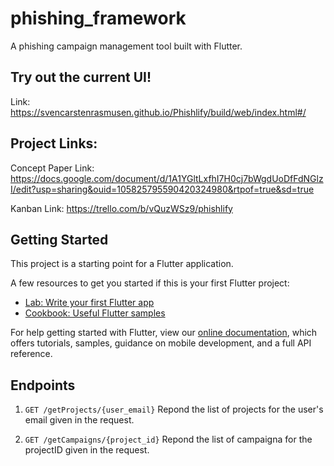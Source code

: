 # phishing_framework
A phishing campaign management tool built with Flutter.

## Try out the current UI!
Link: https://svencarstenrasmusen.github.io/Phishlify/build/web/index.html#/

## Project Links:
Concept Paper Link: https://docs.google.com/document/d/1A1YGltLxfhI7H0cj7bWgdUoDfFdNGlzI/edit?usp=sharing&ouid=105825795590420324980&rtpof=true&sd=true

Kanban Link: https://trello.com/b/vQuzWSz9/phishlify


## Getting Started

This project is a starting point for a Flutter application.

A few resources to get you started if this is your first Flutter project:

- [Lab: Write your first Flutter app](https://flutter.dev/docs/get-started/codelab)
- [Cookbook: Useful Flutter samples](https://flutter.dev/docs/cookbook)

For help getting started with Flutter, view our
[online documentation](https://flutter.dev/docs), which offers tutorials,
samples, guidance on mobile development, and a full API reference.

## Endpoints

1. `GET /getProjects/{user_email}`
Repond the list of projects for the user's email given in the request.

2. `GET /getCampaigns/{project_id}` 
Repond the list of campaigna for the projectID given in the request.
